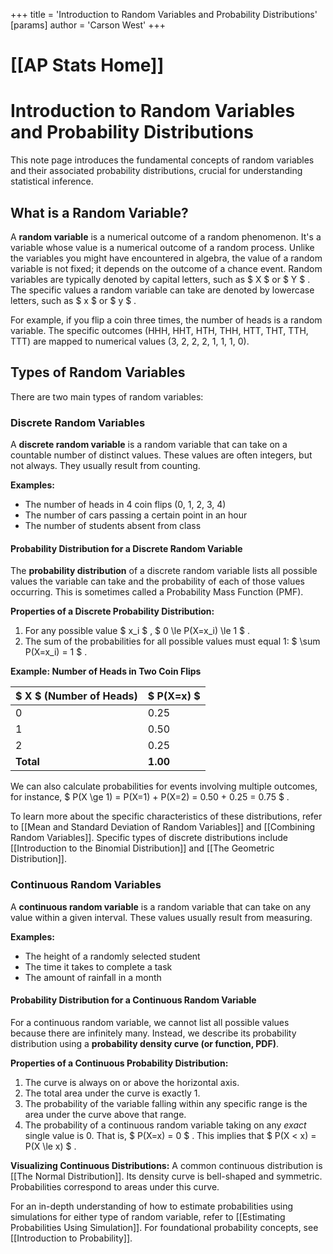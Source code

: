 +++
 title = 'Introduction to Random Variables and Probability Distributions'
[params]
	author = 'Carson West'
+++
# [[AP Stats Home]]
# Introduction to Random Variables and Probability Distributions

This note page introduces the fundamental concepts of random variables and their associated probability distributions, crucial for understanding statistical inference.

## What is a Random Variable?
A **random variable** is a numerical outcome of a random phenomenon. It's a variable whose value is a numerical outcome of a random process. Unlike the variables you might have encountered in algebra, the value of a random variable is not fixed; it depends on the outcome of a chance event.
Random variables are typically denoted by capital letters, such as  $ X $  or  $ Y $ . The specific values a random variable can take are denoted by lowercase letters, such as  $ x $  or  $ y $ .

For example, if you flip a coin three times, the number of heads is a random variable. The specific outcomes (HHH, HHT, HTH, THH, HTT, THT, TTH, TTT) are mapped to numerical values (3, 2, 2, 2, 1, 1, 1, 0).

## Types of Random Variables

There are two main types of random variables:

### Discrete Random Variables
A **discrete random variable** is a random variable that can take on a countable number of distinct values. These values are often integers, but not always. They usually result from counting.

**Examples:**
*   The number of heads in 4 coin flips (0, 1, 2, 3, 4)
*   The number of cars passing a certain point in an hour
*   The number of students absent from class

#### Probability Distribution for a Discrete Random Variable
The **probability distribution** of a discrete random variable lists all possible values the variable can take and the probability of each of those values occurring. This is sometimes called a Probability Mass Function (PMF).

**Properties of a Discrete Probability Distribution:**
1.  For any possible value  $ x_i $ ,  $ 0 \le P(X=x_i) \le 1 $ .
2.  The sum of the probabilities for all possible values must equal 1:  $ \sum P(X=x_i) = 1 $ .

**Example: Number of Heads in Two Coin Flips**

|  $ X $  (Number of Heads) |  $ P(X=x) $  |
| :-------------------- | :------- |
| 0                     | 0.25     |
| 1                     | 0.50     |
| 2                     | 0.25     |
| **Total**             | **1.00** |

We can also calculate probabilities for events involving multiple outcomes, for instance,  $ P(X \ge 1) = P(X=1) + P(X=2) = 0.50 + 0.25 = 0.75 $ .

To learn more about the specific characteristics of these distributions, refer to [[Mean and Standard Deviation of Random Variables]] and [[Combining Random Variables]]. Specific types of discrete distributions include [[Introduction to the Binomial Distribution]] and [[The Geometric Distribution]].

### Continuous Random Variables
A **continuous random variable** is a random variable that can take on any value within a given interval. These values usually result from measuring.

**Examples:**
*   The height of a randomly selected student
*   The time it takes to complete a task
*   The amount of rainfall in a month

#### Probability Distribution for a Continuous Random Variable
For a continuous random variable, we cannot list all possible values because there are infinitely many. Instead, we describe its probability distribution using a **probability density curve (or function, PDF)**.

**Properties of a Continuous Probability Distribution:**
1.  The curve is always on or above the horizontal axis.
2.  The total area under the curve is exactly 1.
3.  The probability of the variable falling within any specific range is the area under the curve above that range.
4.  The probability of a continuous random variable taking on any *exact* single value is 0. That is,  $ P(X=x) = 0 $ . This implies that  $ P(X < x) = P(X \le x) $ .

**Visualizing Continuous Distributions:**
A common continuous distribution is [[The Normal Distribution]]. Its density curve is bell-shaped and symmetric. Probabilities correspond to areas under this curve.

For an in-depth understanding of how to estimate probabilities using simulations for either type of random variable, refer to [[Estimating Probabilities Using Simulation]]. For foundational probability concepts, see [[Introduction to Probability]].